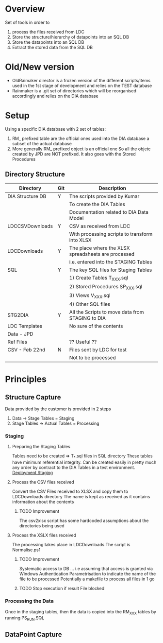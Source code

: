 # Overview

Set of tools in order to

1.  process the files received from LDC
2.  Store the structure/hierarchy of datapoints into an SQL DB
3.  Store the datapoints into an SQL DB
4.  Extract the stored data from the SQL DB

# Old/New version

-   OldRaimaker director is a frozen version of the different
    scripts/items used in the 1st stage of development and relies on the
    TEST database
-   Rainmaker is a .git set of directories which will be reorganised
    accordingly and relies on the DIA database

# Setup

Using a specific DIA database with 2 set of tables:

1.  RM\_ prefixed table are the official ones used into the DIA database
    a subset of the actual database
2.  More generally RM\_ prefixed object is an official one So all the
    objetc created by JPD are NOT prefixed. It also goes with the Stored
    Procedures

## Directory Structure

| Directory        | Git | Description                                         |
|------------------|-----|-----------------------------------------------------|
| DIA Structure DB | Y   | The scripts provided by Kumar                       |
|                  |     | To create the DIA Tables                            |
|                  |     | Documentation related to DIA Data Model             |
| LDCCSVDownloads  | Y   | CSV as received from LDC                            |
|                  |     | With processing scripts to transform into XLSX      |
| LDCDownloads     | Y   | The place where the XLSX spreadsheets are processed |
|                  |     | i.e. entered into the STAGING Tables                |
| SQL              | Y   | The key SQL files for Staging Tables                |
|                  |     | 1\) Create Tables T<sub>XXX</sub>.sql               |
|                  |     | 2\) Stored Procedures SP<sub>XXX</sub>.sql          |
|                  |     | 3\) Views V<sub>XXX</sub>.sql                       |
|                  |     | 4\) Other SQL files                                 |
| STG2DIA          | Y   | All the Scripts to move data from STAGING to DIA    |
| LDC Templates    |     | No sure of the contents                             |
| Data - JPD       |     |                                                     |
| Ref Files        |     | ?? Useful ??                                        |
| CSV - Feb 22nd   | N   | Files sent by LDC for test                          |
|                  |     | Not to be processed                                 |

# Principles

## Structure Capture

Data provided by the customer is provided in 2 steps

1.  Data -&gt; Stage Tables = Staging
2.  Stage Tables -&gt; Actual Tables = Processing

### Staging

1.  Preparing the Staging Tables

    Tables need to be created =&gt; T<sub>\*</sub>.sql files in SQL
    directory These tables have minimum referential integrity. Can be
    created easily in pretty much any order by contract to the DIA
    Tables in a test environment. [Deployment
    Staging](SQL/StagingDeployment.org)

2.  Process the CSV files received

    Convert the CSV Files received to XLSX and copy them to LDCDownloads
    directory The name is kept as received as it contains information
    about the contents

    1.  <span class="todo TODO">TODO</span> Improvement

        The csv2xlsx script has some hardcoded assumptions about the
        directories being used

3.  Process the XSLX files received

    The processing takes place in LDCDownloads The script is
    Normalise.ps1

    1.  <span class="todo TODO">TODO</span> Improvement

        Systematic access to DB … i.e assuming that access is granted
        via Windows Authentication Parametrisation to indicate the name
        of the file to be processed Potentially a makefile to process
        all files in 1 go

    2.  <span class="todo TODO">TODO</span> Stop execution if result
        File blocked

### Processing the Data

Once in the staging tables, then the data is copied into the
RM<sub>XXX</sub> tables by running PS<sub>RUN</sub>.SQL

## DataPoint Capture
